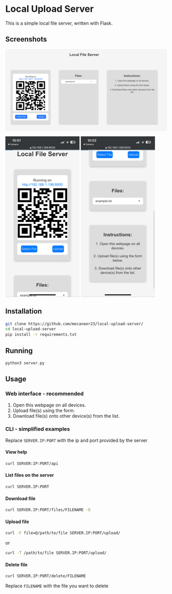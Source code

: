 # Local Upload Server

This is a simple local file server, written with Flask.

## Screenshots

![computer screenshot](/static/computer.png)

![iphone screenshot](/static/iphone1.png)
![iphone screenshot](/static/iphone2.png)

## Installation

```bash
git clone https://github.com/mecaneer23/local-upload-server/
cd local-upload-server
pip install -r requirements.txt
```

## Running

```bash
python3 server.py
```

## Usage

### Web interface - recommended

1. Open this webpage on all devices.
2. Upload file(s) using the form.
3. Download file(s) onto other device(s) from the list.

### CLI - simplified examples

Replace `SERVER.IP:PORT` with the ip and port provided by the server

#### View help

```bash
curl SERVER:IP:PORT/api
```

#### List files on the server

```bash
curl SERVER.IP:PORT
```

#### Download file

```bash
curl SERVER.IP:PORT/files/FILENAME -O
```

#### Upload file

```bash
curl -F file=@/path/to/file SERVER.IP:PORT/upload/
```

or

```bash
curl -T /path/to/file SERVER.IP:PORT/upload/
```

#### Delete file

```bash
curl SERVER.IP:PORT/delete/FILENAME
```

Replace `FILENAME` with the file you want to delete
